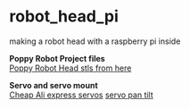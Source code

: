 # robot_head_pi
making a robot head with a raspberry pi inside

__Poppy Robot Project files__ <br/>
[Poppy Robot Head stls from here](https://github.com/poppy-project/Poppy-eva-head-design)

__Servo and servo mount__ <br/>
[Cheap Ali express servos](https://www.aliexpress.com/w/wholesale-servo-25kg.html?spm=a2g0o.productlist.search.0)
[servo pan tilt](https://www.aliexpress.com/w/wholesale-servo-pan-tilt-MG995-MG996.html?spm=a2g0o.productlist.search.0)
